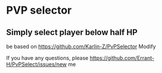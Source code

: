 # PVP selector

## Simply select player below half HP

be based on https://github.com/Karlin-Z/PvPSelector Modify 

 If you have any questions, please https://github.com/Errant-H/PvPSelect/issues/new  me 
